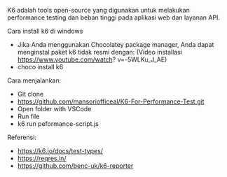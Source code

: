 K6 adalah tools open-source yang digunakan untuk melakukan performance testing dan beban tinggi pada aplikasi web dan layanan API.

Cara install k6 di windows
-	Jika Anda menggunakan Chocolatey package manager, Anda dapat menginstal
paket k6 tidak resmi dengan: (Video installasi https://www.youtube.com/watch?
v=-5WLKu_J_AE)
-	choco install k6
  
Cara menjalankan:
-	Git clone
-	https://github.com/mansoriofficeal/K6-For-Performance-Test.git
-	Open folder with VSCode
-	Run file
-	k6 run peformance-script.js
  
Referensi:
-	https://k6.io/docs/test-types/
-	https://reqres.in/
-	https://github.com/benc-uk/k6-reporter
